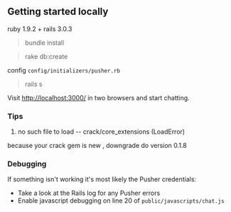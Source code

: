 Getting started locally
-----------------------

ruby 1.9.2 + rails 3.0.3

>bundle install

>rake db:create

config `config/initializers/pusher.rb`

>rails s

Visit <http://localhost:3000/> in two browsers and start chatting.

### Tips
1) no such file to load -- crack/core_extensions (LoadError)

because your crack gem is new , downgrade do version 0.1.8

### Debugging

If something isn't working it's most likely the Pusher credentials:

* Take a look at the Rails log for any Pusher errors
* Enable javascript debugging on line 20 of `public/javascripts/chat.js`
